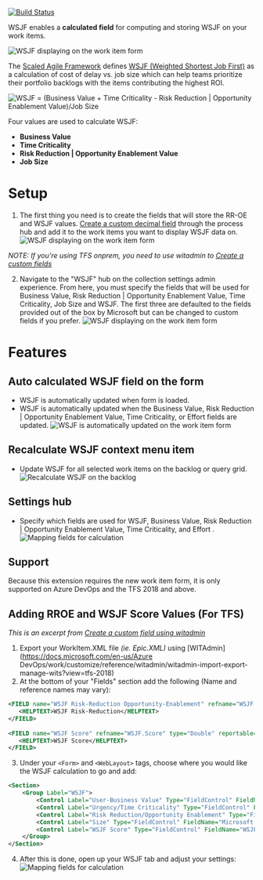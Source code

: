 [![Build Status](https://dev.azure.com/JustinMarks/VSO%20Extensions/_apis/build/status/VSO%20Extensions-CI)](https://dev.azure.com/JustinMarks/Azure%20DevOps%20Extensions/_build/latest?definitionId=31)

WSJF enables a **calculated field** for computing and storing WSJF on your work items.

![WSJF displaying on the work item form](marketplace/WSJF_on_form.png)

The [Scaled Agile Framework](http://www.scaledagileframework.com) defines [WSJF (Weighted Shortest Job First)](http://www.scaledagileframework.com/wsjf/) as a calculation of cost of delay vs. job size which can help teams prioritize their portfolio backlogs with the items contributing the highest ROI.

![WSJF = (Business Value + Time Criticality - Risk Reduction | Opportunity Enablement Value)/Job Size](https://www.scaledagileframework.com/wp-content/uploads/2014/07/Figure-2.-A-formula-for-calculating-WSJF.png)

Four values are used to calculate WSJF:
* **Business Value**
* **Time Criticality** 
* **Risk Reduction | Opportunity Enablement Value**
* **Job Size**

# Setup
1. The first thing you need is to create the fields that will store the RR-OE and WSJF values.  [Create a custom decimal field](https://www.visualstudio.com/en-us/docs/work/process/customize-process-field#add-a-custom-field) through the process hub and add it to the work items you want to display WSJF data on.
![WSJF displaying on the work item form](marketplace/CreateField.png)

*NOTE: If you're using TFS onprem, you need to use witadmin to [Create a custom fields](#TFS)*

2. Navigate to the "WSJF" hub on the collection settings admin experience.  From here, you must specify the fields that will be used for Business Value, Risk Reduction | Opportunity Enablement Value, Time Criticality, Job Size and WSJF.  The first three are defaulted to the fields provided out of the box by Microsoft but can be changed to custom fields if you prefer.
![WSJF displaying on the work item form](marketplace/Settings.png)

# Features
## Auto calculated WSJF field on the form
* WSJF is automatically updated when form is loaded.
* WSJF is automatically updated when the Business Value, Risk Reduction | Opportunity Enablement Value, Time Criticality, or Effort fields are updated.
![WSJF is automatically updated on the work item form](marketplace/AutoCalcWSJF.gif)

## Recalculate WSJF context menu item
* Update WSJF for all selected work items on the backlog or query grid.
![Recalculate WSJF on the backlog](marketplace/Recalculate.gif)

## Settings hub
* Specify which fields are used for WSJF, Business Value, Risk Reduction | Opportunity Enablement Value, Time Criticality, and Effort .
![Mapping fields for calculation](marketplace/Settings.gif)

## Support
Because this extension requires the new work item form, it is only supported on Azure DevOps and the TFS 2018 and above.
 
 <a name="TFS" />

 ## Adding RROE and WSJF Score Values (For TFS) ###
 *This is an excerpt from [Create a custom field using witadmin](https://www.visualstudio.com/en-us/docs/work/customize/add-modify-field#to-add-a-custom-field)*
 
 1. Export your WorkItem.XML file *(ie. Epic.XML)* using [WITAdmin](https://docs.microsoft.com/en-us/Azure DevOps/work/customize/reference/witadmin/witadmin-import-export-manage-wits?view=tfs-2018)
 2. At the bottom of your "Fields" section add the following (Name and reference names may vary):
 
``` xml
<FIELD name="WSJF Risk-Reduction Opportunity-Enablement" refname="WSJF.RROEValue" type="Integer" reportable="dimension">
   <HELPTEXT>WSJF Risk-Reduction</HELPTEXT>
</FIELD>
 
<FIELD name="WSJF Score" refname="WSJF.Score" type="Double" reportable="dimension">
   <HELPTEXT>WSJF Score</HELPTEXT>
</FIELD> 
```
3. Under your 
`<Form>` and `<WebLayout>` tags, choose where you would like the WSJF calculation to go and add:

```xml
<Section>
    <Group Label="WSJF">
        <Control Label="User-Business Value" Type="FieldControl" FieldName="Microsoft.Azure DevOps.Common.BusinessValue" EmptyText="[Numbered Value]" />
        <Control Label="Urgency/Time Criticality" Type="FieldControl" FieldName="Microsoft.Azure DevOps.Common.TimeCriticality" EmptyText="[Numbered Value]" />
        <Control Label="Risk Reduction/Opportunity Enablement" Type="FieldControl" FieldName="WSJF.RROEValue" EmptyText="[Numbered Value]" />
        <Control Label="Size" Type="FieldControl" FieldName="Microsoft.Azure DevOps.Scheduling.Effort" EmptyText="[Numbered Value]" />
        <Control Label="WSJF Score" Type="FieldControl" FieldName="WSJF.Value" EmptyText="[Numbered Value]" />
    </Group>
</Section>
```
4. After this is done, open up your WSJF tab and adjust your settings:
![Mapping fields for calculation](marketplace/Settings.png)
